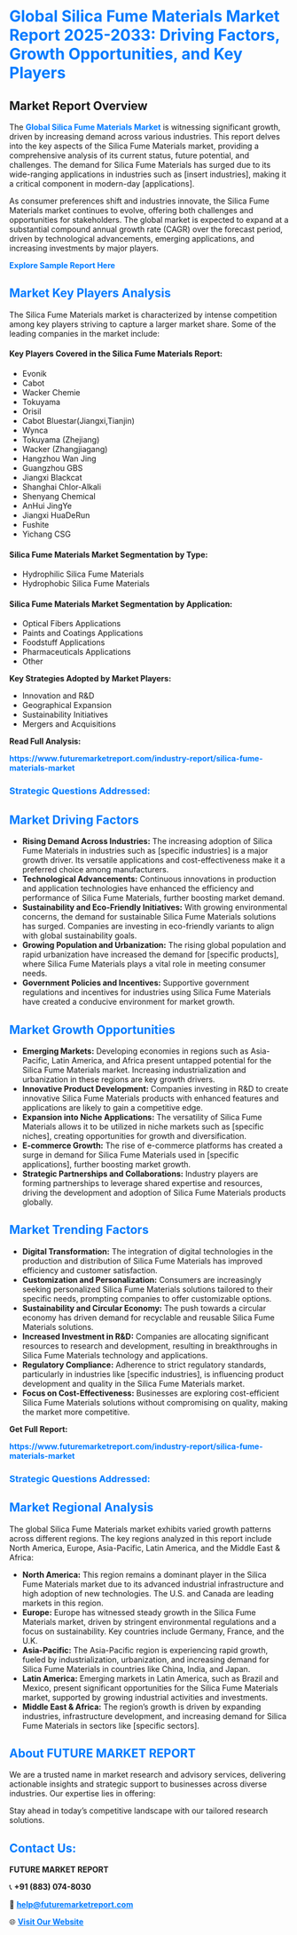 <h1 style="color: #007BFF;">Global Silica Fume Materials Market Report 2025-2033: Driving Factors, Growth Opportunities, and Key Players</h1>

<section id="overview">
<h2>Market Report Overview</h2>
<p>The <a href="https://www.futuremarketreport.com/industry-report/silica-fume-materials-market" style="color: #007BFF; text-decoration: none;"><strong>Global Silica Fume Materials Market</strong></a> is witnessing significant growth, driven by increasing demand across various industries. This report delves into the key aspects of the Silica Fume Materials market, providing a comprehensive analysis of its current status, future potential, and challenges. The demand for Silica Fume Materials has surged due to its wide-ranging applications in industries such as [insert industries], making it a critical component in modern-day [applications].</p>
<p>As consumer preferences shift and industries innovate, the Silica Fume Materials market continues to evolve, offering both challenges and opportunities for stakeholders. The global market is expected to expand at a substantial compound annual growth rate (CAGR) over the forecast period, driven by technological advancements, emerging applications, and increasing investments by major players.</p>
</section>

<section id="overview">
<p><a href="https://www.futuremarketreport.com/request-sample/reportId=92776" style="color: #007BFF; text-decoration: none;"><strong>Explore Sample Report Here</strong></a></p>
</section>

<section id="key-players">
<h2 style="color: #007BFF;">Market Key Players Analysis</h2>
<p>The Silica Fume Materials market is characterized by intense competition among key players striving to capture a larger market share. Some of the leading companies in the market include:</p>
<h4>Key Players Covered in the Silica Fume Materials Report:</h4>
<ul><li>Evonik</li><li>Cabot</li><li>Wacker Chemie</li><li>Tokuyama</li><li>Orisil</li><li>Cabot Bluestar(Jiangxi,Tianjin)</li><li>Wynca</li><li>Tokuyama (Zhejiang)</li><li>Wacker (Zhangjiagang)</li><li>Hangzhou Wan Jing</li><li>Guangzhou GBS</li><li>Jiangxi Blackcat</li><li>Shanghai Chlor-Alkali</li><li>Shenyang Chemical</li><li>AnHui JingYe</li><li>Jiangxi HuaDeRun</li><li>Fushite</li><li>Yichang CSG</li></ul>
<h4>Silica Fume Materials Market Segmentation by Type:</h4>
<ul><li>Hydrophilic Silica Fume Materials</li><li>Hydrophobic Silica Fume Materials</li></ul>

<h4>Silica Fume Materials Market Segmentation by Application:</h4>
<ul><li>Optical Fibers Applications</li><li>Paints and Coatings Applications</li><li>Foodstuff Applications</li><li>Pharmaceuticals Applications</li><li>Other</li></ul>
<p><strong>Key Strategies Adopted by Market Players:</strong></p>
<ul>
<li>Innovation and R&D</li>
<li>Geographical Expansion</li>
<li>Sustainability Initiatives</li>
<li>Mergers and Acquisitions</li>
</ul>
</section>

<section>
<p><strong>Read Full Analysis: </strong></p><a href="https://www.futuremarketreport.com/industry-report/silica-fume-materials-market" style="color: #007BFF; text-decoration: none;"><strong>https://www.futuremarketreport.com/industry-report/silica-fume-materials-market</strong></a>
<h3 style="color: #007BFF;">Strategic Questions Addressed:</h3>
</section>

<section id="driving-factors">
<h2 style="color: #007BFF;">Market Driving Factors</h2>
<ul>
<li><strong>Rising Demand Across Industries:</strong> The increasing adoption of Silica Fume Materials in industries such as [specific industries] is a major growth driver. Its versatile applications and cost-effectiveness make it a preferred choice among manufacturers.</li>
<li><strong>Technological Advancements:</strong> Continuous innovations in production and application technologies have enhanced the efficiency and performance of Silica Fume Materials, further boosting market demand.</li>
<li><strong>Sustainability and Eco-Friendly Initiatives:</strong> With growing environmental concerns, the demand for sustainable Silica Fume Materials solutions has surged. Companies are investing in eco-friendly variants to align with global sustainability goals.</li>
<li><strong>Growing Population and Urbanization:</strong> The rising global population and rapid urbanization have increased the demand for [specific products], where Silica Fume Materials plays a vital role in meeting consumer needs.</li>
<li><strong>Government Policies and Incentives:</strong> Supportive government regulations and incentives for industries using Silica Fume Materials have created a conducive environment for market growth.</li>
</ul>
</section>

<section id="growth-opportunities">
<h2 style="color: #007BFF;">Market Growth Opportunities</h2>
<ul>
<li><strong>Emerging Markets:</strong> Developing economies in regions such as Asia-Pacific, Latin America, and Africa present untapped potential for the Silica Fume Materials market. Increasing industrialization and urbanization in these regions are key growth drivers.</li>
<li><strong>Innovative Product Development:</strong> Companies investing in R&D to create innovative Silica Fume Materials products with enhanced features and applications are likely to gain a competitive edge.</li>
<li><strong>Expansion into Niche Applications:</strong> The versatility of Silica Fume Materials allows it to be utilized in niche markets such as [specific niches], creating opportunities for growth and diversification.</li>
<li><strong>E-commerce Growth:</strong> The rise of e-commerce platforms has created a surge in demand for Silica Fume Materials used in [specific applications], further boosting market growth.</li>
<li><strong>Strategic Partnerships and Collaborations:</strong> Industry players are forming partnerships to leverage shared expertise and resources, driving the development and adoption of Silica Fume Materials products globally.</li>
</ul>
</section>

<section id="trending-factors">
<h2 style="color: #007BFF;">Market Trending Factors</h2>
<ul>
<li><strong>Digital Transformation:</strong> The integration of digital technologies in the production and distribution of Silica Fume Materials has improved efficiency and customer satisfaction.</li>
<li><strong>Customization and Personalization:</strong> Consumers are increasingly seeking personalized Silica Fume Materials solutions tailored to their specific needs, prompting companies to offer customizable options.</li>
<li><strong>Sustainability and Circular Economy:</strong> The push towards a circular economy has driven demand for recyclable and reusable Silica Fume Materials solutions.</li>
<li><strong>Increased Investment in R&D:</strong> Companies are allocating significant resources to research and development, resulting in breakthroughs in Silica Fume Materials technology and applications.</li>
<li><strong>Regulatory Compliance:</strong> Adherence to strict regulatory standards, particularly in industries like [specific industries], is influencing product development and quality in the Silica Fume Materials market.</li>
<li><strong>Focus on Cost-Effectiveness:</strong> Businesses are exploring cost-efficient Silica Fume Materials solutions without compromising on quality, making the market more competitive.</li>
</ul>
</section>

<section>
<p><strong>Get Full Report: </strong></p><a href="https://www.futuremarketreport.com/industry-report/silica-fume-materials-market" style="color: #007BFF; text-decoration: none;"><strong>https://www.futuremarketreport.com/industry-report/silica-fume-materials-market</strong></a>
<h3 style="color: #007BFF;">Strategic Questions Addressed:</h3>
</section>


<section id="regional-analysis">
<h2 style="color: #007BFF;">Market Regional Analysis</h2>
<p>The global Silica Fume Materials market exhibits varied growth patterns across different regions. The key regions analyzed in this report include North America, Europe, Asia-Pacific, Latin America, and the Middle East & Africa:</p>
<ul>
<li><strong>North America:</strong> This region remains a dominant player in the Silica Fume Materials market due to its advanced industrial infrastructure and high adoption of new technologies. The U.S. and Canada are leading markets in this region.</li>
<li><strong>Europe:</strong> Europe has witnessed steady growth in the Silica Fume Materials market, driven by stringent environmental regulations and a focus on sustainability. Key countries include Germany, France, and the U.K.</li>
<li><strong>Asia-Pacific:</strong> The Asia-Pacific region is experiencing rapid growth, fueled by industrialization, urbanization, and increasing demand for Silica Fume Materials in countries like China, India, and Japan.</li>
<li><strong>Latin America:</strong> Emerging markets in Latin America, such as Brazil and Mexico, present significant opportunities for the Silica Fume Materials market, supported by growing industrial activities and investments.</li>
<li><strong>Middle East & Africa:</strong> The region’s growth is driven by expanding industries, infrastructure development, and increasing demand for Silica Fume Materials in sectors like [specific sectors].</li>
</ul>
</section>

<footer>
<h2 style="color: #007BFF;">About FUTURE MARKET REPORT</h2>
<p>We are a trusted name in market research and advisory services, delivering actionable insights and strategic support to businesses across diverse industries. Our expertise lies in offering:</p>

<p>Stay ahead in today’s competitive landscape with our tailored research solutions.</p>

<h2 style="color: #007BFF;">Contact Us:</h2>
<p><strong>FUTURE MARKET REPORT</strong></p>
<p>📞 <strong>+91 (883) 074-8030</strong></p>
<p>📧 <strong><a href="mailto:help@futuremarketreport.com" style="color: #007BFF;">help@futuremarketreport.com</a></strong></p>
<p>🌐 <strong><a href="https://www.futuremarketreport.com/" style="color: #007BFF;">Visit Our Website</a></strong></p>
</footer>